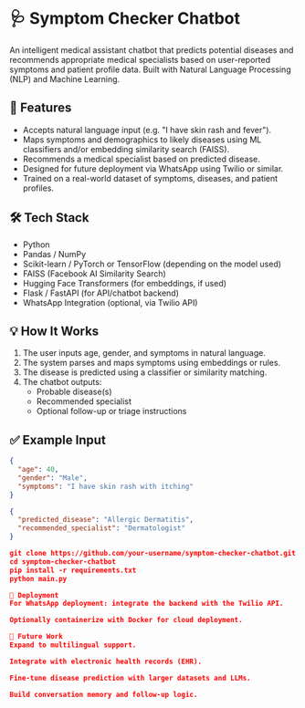 # 🩺 Symptom Checker Chatbot

An intelligent medical assistant chatbot that predicts potential diseases and recommends appropriate medical specialists based on user-reported symptoms and patient profile data. Built with Natural Language Processing (NLP) and Machine Learning.

## 🚀 Features

- Accepts natural language input (e.g. "I have skin rash and fever").
- Maps symptoms and demographics to likely diseases using ML classifiers and/or embedding similarity search (FAISS).
- Recommends a medical specialist based on predicted disease.
- Designed for future deployment via WhatsApp using Twilio or similar.
- Trained on a real-world dataset of symptoms, diseases, and patient profiles.

## 🛠️ Tech Stack

- Python
- Pandas / NumPy
- Scikit-learn / PyTorch or TensorFlow (depending on the model used)
- FAISS (Facebook AI Similarity Search)
- Hugging Face Transformers (for embeddings, if used)
- Flask / FastAPI (for API/chatbot backend)
- WhatsApp Integration (optional, via Twilio API)

## 💡 How It Works

1. The user inputs age, gender, and symptoms in natural language.
2. The system parses and maps symptoms using embeddings or rules.
3. The disease is predicted using a classifier or similarity matching.
4. The chatbot outputs:
   - Probable disease(s)
   - Recommended specialist
   - Optional follow-up or triage instructions

## ✅ Example Input

```json
{
  "age": 40,
  "gender": "Male",
  "symptoms": "I have skin rash with itching"
}

{
  "predicted_disease": "Allergic Dermatitis",
  "recommended_specialist": "Dermatologist"
}

git clone https://github.com/your-username/symptom-checker-chatbot.git
cd symptom-checker-chatbot
pip install -r requirements.txt
python main.py

📲 Deployment
For WhatsApp deployment: integrate the backend with the Twilio API.

Optionally containerize with Docker for cloud deployment.

🧪 Future Work
Expand to multilingual support.

Integrate with electronic health records (EHR).

Fine-tune disease prediction with larger datasets and LLMs.

Build conversation memory and follow-up logic.